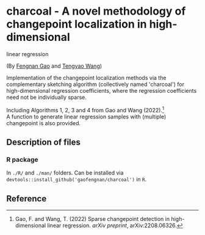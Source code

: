 # charcoal - A novel methodology of changepoint localization in high-dimensional
linear regression

(By [Fengnan Gao](https://gaofn.xyz/ "Fengnan's Homepage") and [Tengyao
Wang](https://personal.lse.ac.uk/wangt60/ "Tengyao's Homepage"))

Implementation of the changepoint localization methods via the complementary 
sketching algorithm (collectively named 'charcoal') for high-dimensional 
regression coefficients, where the regression coefficients need not be 
individually sparse.

Including Algorithms 1, 2, 3 and 4 from Gao and Wang (2022).[^1]  
A function to generate linear regression samples with (multiple) changepoint
is also provided.

## Description of files

### R package

In `./R/` and `./man/` folders. Can be installed via `devtools::install_github('gaofengnan/charcoal')` in `R`.

## Reference

[^1]: Gao, F. and Wang, T. (2022) Sparse changepoint detection in 
high-dimensional linear regression. _arXiv preprint_, arXiv:2208.06326.
